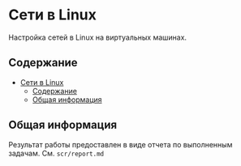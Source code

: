 # Сети в Linux

Настройка сетей в Linux на виртуальных машинах.

## Содержание
- [Сети в Linux](#сети-в-linux)
  - [Содержание](#содержание)
  - [Общая информация](#общая-информация)

## Общая информация

 Результат работы предоставлен в виде отчета по выполненным задачам. См. `scr/report.md`